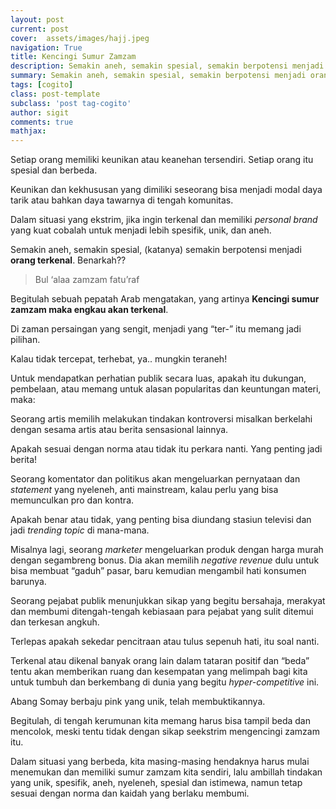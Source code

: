 ```yaml
---
layout: post
current: post
cover:  assets/images/hajj.jpeg
navigation: True
title: Kencingi Sumur Zamzam
description: Semakin aneh, semakin spesial, semakin berpotensi menjadi orang terkenal. Benarkah?
summary: Semakin aneh, semakin spesial, semakin berpotensi menjadi orang terkenal. Benarkah?
tags: [cogito]
class: post-template
subclass: 'post tag-cogito'
author: sigit
comments: true
mathjax:
---
```


Setiap orang memiliki keunikan atau keanehan tersendiri. Setiap orang itu spesial dan berbeda.

Keunikan dan kekhususan yang dimiliki seseorang bisa menjadi modal daya tarik atau bahkan daya tawarnya di tengah komunitas.

Dalam situasi yang ekstrim, jika ingin terkenal dan memiliki *personal brand* yang kuat cobalah untuk menjadi lebih spesifik, unik, dan aneh.

Semakin aneh, semakin spesial, (katanya) semakin berpotensi menjadi **orang terkenal**. Benarkah??

> Bul ‘alaa zamzam fatu’raf

Begitulah sebuah pepatah Arab mengatakan, yang artinya **Kencingi sumur zamzam maka engkau akan terkenal**.

Di zaman persaingan yang sengit, menjadi yang “ter-” itu memang jadi pilihan.

Kalau tidak tercepat, terhebat, ya.. mungkin teraneh!

Untuk mendapatkan perhatian publik secara luas, apakah itu dukungan, pembelaan, atau memang untuk alasan popularitas dan keuntungan materi, maka:

Seorang artis memilih melakukan tindakan kontroversi misalkan berkelahi dengan sesama artis atau berita sensasional lainnya.

Apakah sesuai dengan norma atau tidak itu perkara nanti. Yang penting jadi berita!

Seorang komentator dan politikus akan mengeluarkan pernyataan dan *statement* yang nyeleneh, anti mainstream, kalau perlu yang bisa memunculkan pro dan kontra.

Apakah benar atau tidak, yang penting bisa diundang stasiun televisi dan jadi *trending topic* di mana-mana.

Misalnya lagi, seorang *marketer* mengeluarkan produk dengan harga murah dengan segambreng bonus. Dia akan memilih *negative revenue* dulu untuk bisa membuat “gaduh” pasar, baru kemudian mengambil hati konsumen barunya.

Seorang pejabat publik menunjukkan sikap yang begitu bersahaja, merakyat dan membumi ditengah-tengah kebiasaan para pejabat yang sulit ditemui dan terkesan angkuh.

Terlepas apakah sekedar pencitraan atau tulus sepenuh hati, itu soal nanti.

Terkenal atau dikenal banyak orang lain dalam tataran positif dan “beda” tentu akan memberikan ruang dan kesempatan yang melimpah bagi kita untuk tumbuh dan berkembang di dunia yang begitu *hyper-competitive* ini.

Abang Somay berbaju pink yang unik, telah membuktikannya.

Begitulah, di tengah kerumunan kita memang harus bisa tampil beda dan mencolok, meski tentu tidak dengan sikap seekstrim mengencingi zamzam itu.

Dalam situasi yang berbeda, kita masing-masing hendaknya harus mulai menemukan dan  memiliki  sumur zamzam kita sendiri, lalu ambillah tindakan yang unik, spesifik, aneh, nyeleneh, spesial dan istimewa, namun tetap sesuai dengan norma dan kaidah yang berlaku membumi.
